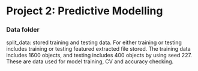 # Project 2: Predictive Modelling

### Data folder
split_data: stored training and testing data. For either training or testing includes training or testing featured extracted file stored. The training data includes 1600 objects, and testing includes 400 objects by using seed 227. These are data used for model training, CV and accuracy checking. 
